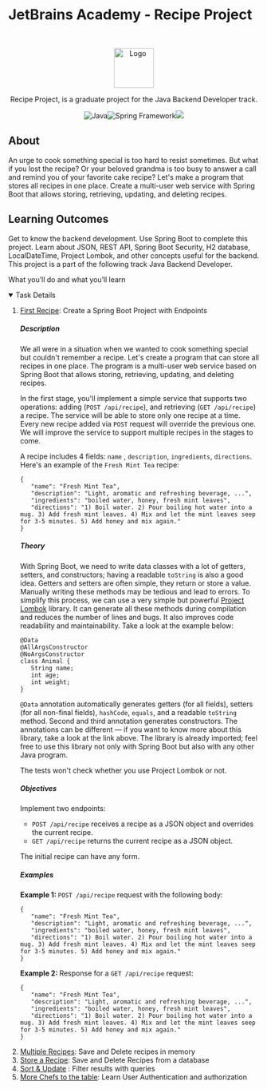 # JetBrains Academy - Recipe Project

<br />
<p align="center">
  <a href="https://hyperskill.org/projects/130">
    <img src="https://ictacademy.com.ng/wp-content/uploads/2020/02/1200px-JetBrains_Logo_2016.svg_.png" alt="Logo" height="80">
  </a>

<p align="center">Recipe Project, is a graduate project for the Java Backend Developer track.
<p align="center"><img src="https://img.icons8.com/color/30/000000/java-coffee-cup-logo--v1.png" alt="Java"><img src="https://img.icons8.com/color/30/000000/spring-logo.png" alt="Spring Framework"><img src="https://img.icons8.com/color/30/000000/postgreesql.png"/>
</p>

## About

An urge to cook something special is too hard to resist sometimes. But what if you lost the recipe? Or your beloved grandma is too busy to answer a call and remind you of your favorite cake recipe? Let's make a program that stores all recipes in one place. Create a multi-user web service with Spring Boot that allows storing, retrieving, updating, and deleting recipes.
## Learning Outcomes

Get to know the backend development. Use Spring Boot to complete this project. Learn about JSON, REST API, Spring Boot Security, H2 database, LocalDateTime, Project Lombok, and other concepts useful for the backend.
This project is a part of the following track
Java Backend Developer.

What you’ll do and what you’ll learn

<details open="open">
  <summary>Task Details</summary>
  <ol>
  <li><a href="tasks/1-first-recipe/README.md">First Recipe</a>: Create a Spring Boot Project with Endpoints</li>
    <h5 id="description">Description</h5>

<p>We all were in a situation when we wanted to cook something special but couldn't remember a recipe. Let's create a program that can store all recipes in one place. The program is a multi-user web service based on Spring Boot that allows storing, retrieving, updating, and deleting recipes.</p>

<p>In the first stage, you'll implement a simple service that supports two operations: adding (<code class="language-json">POST /api/recipe</code>), and retrieving (<code class="language-json">GET /api/recipe</code>) a recipe. The service will be able to store only one recipe at a time. Every new recipe added via <code class="language-json">POST</code> request will override the previous one. We will improve the service to support multiple recipes in the stages to come.</p>

<p>A recipe includes 4 fields: <code class="language-json">name</code> , <code class="language-json">description</code>, <code class="language-json">ingredients</code>, <code class="language-json">directions</code>. Here's an example of the <code class="language-json">Fresh Mint Tea</code> recipe:</p>

<pre><code class="language-json">{
   "name": "Fresh Mint Tea",
   "description": "Light, aromatic and refreshing beverage, ...",
   "ingredients": "boiled water, honey, fresh mint leaves",
   "directions": "1) Boil water. 2) Pour boiling hot water into a mug. 3) Add fresh mint leaves. 4) Mix and let the mint leaves seep for 3-5 minutes. 5) Add honey and mix again."
}</code></pre>

<h5 id="theory">Theory</h5>

<p>With Spring Boot, we need to write data classes with a lot of getters, setters, and constructors; having a readable <code class="language-json">toString</code> is also a good idea. Getters and setters are often simple, they return or store a value. Manually writing these methods may be tedious and lead to errors. To simplify this process, we can use a very simple but powerful <a target="_blank" target="_blank" target="_blank" target="_blank" target="_blank" href="https://projectlombok.org/features/all" rel="noopener noreferrer nofollow">Project Lombok</a> library. It can generate all these methods during compilation and reduces the number of lines and bugs. It also improves code readability and maintainability. Take a look at the example below:</p>

<pre><code class="language-java">@Data
@AllArgsConstructor
@NoArgsConstructor
class Animal {
   String name;
   int age;
   int weight;
}</code></pre>

<p><code class="language-json">@Data</code> annotation automatically generates getters (for all fields), setters (for all non-final fields), <code class="language-json">hashCode</code>, <code class="language-json">equals</code>, and a readable <code class="language-json">toString</code> method. Second and third annotation generates constructors. The annotations can be different — if you want to know more about this library, take a look at the link above. The library is already imported; feel free to use this library not only with Spring Boot but also with any other Java program.</p>

<p>The tests won't check whether you use Project Lombok or not.</p>

<h5 id="objectives">Objectives</h5>

<p>Implement two endpoints:</p>

<ul>
	<li><code class="language-json">POST /api/recipe</code> receives a recipe as a JSON object and overrides the current recipe.</li>
	<li><code class="language-json">GET /api/recipe</code> returns the current recipe as a JSON object.</li>
</ul>

<p>The initial recipe can have any form.</p>

<h5 id="examples">Examples</h5>

<p><strong>Example 1: </strong><code class="language-json">POST /api/recipe</code> request with the following body:</p>

<pre><code class="language-json">{
   "name": "Fresh Mint Tea",
   "description": "Light, aromatic and refreshing beverage, ...",
   "ingredients": "boiled water, honey, fresh mint leaves",
   "directions": "1) Boil water. 2) Pour boiling hot water into a mug. 3) Add fresh mint leaves. 4) Mix and let the mint leaves seep for 3-5 minutes. 5) Add honey and mix again."
}</code></pre>

<p><strong>Example 2: </strong>Response for a <code class="language-json">GET /api/recipe</code> request:</p>

<pre><code class="language-json">{
   "name": "Fresh Mint Tea",
   "description": "Light, aromatic and refreshing beverage, ...",
   "ingredients": "boiled water, honey, fresh mint leaves",
   "directions": "1) Boil water. 2) Pour boiling hot water into a mug. 3) Add fresh mint leaves. 4) Mix and let the mint leaves seep for 3-5 minutes. 5) Add honey and mix again."
}</code></pre>
  <li><a href="tasks/2-multiple-recipes/README.md">Multiple Recipes</a>: Save and Delete recipes in memory</li>
  <li><a href="tasks/3-store-a-recipe/README.md">Store a Recipe</a>: Save and Delete Recipes from a database</li>
  <li><a href="tasks/4-sort-and-update/README.md">Sort & Update</a> : Filter results with queries</li>
  <li><a href="tasks/5-more-chefs-to-the-table/README.md">More Chefs to the table</a>: Learn User Authentication and authorization</li>
  </ol>
</details>
